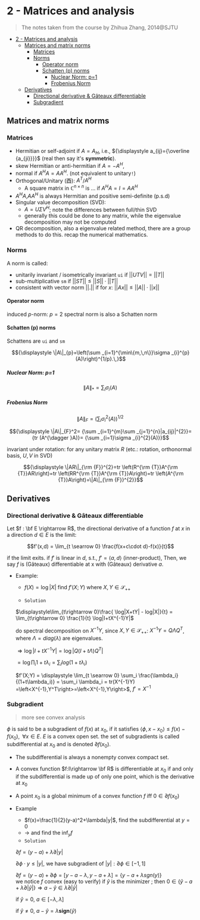 # 2 - Matrices and analysis 
> The notes taken from the course by Zhihua Zhang, 2014@SJTU

- [2 - Matrices and analysis](#2---matrices-and-analysis)
    - [Matrices and matrix norms](#matrices-and-matrix-norms)
        - [Matrices](#matrices)
        - [Norms](#norms)
            - [Operator norm](#operator-norm)
            - [Schatten (p) norms](#schatten-p-norms)
                - [Nuclear Norm: p=1](#nuclear-norm-p1)
                - [Frobenius Norm](#frobenius-norm)
    - [Derivatives](#derivatives)
        - [Directional derivative & Gâteaux differentiable](#directional-derivative--g%C3%A2teaux-differentiable)
        - [Subgradient](#subgradient)
## Matrices and matrix norms
### Matrices
* Hermitian or self-adjoint if $A = A_H$, i.e., ${\displaystyle a_{ij}={\overline {a_{ji}}}}$ (real then say it's **symmetric**).
* skew Hermitian or anti-hermitian if $A=-A^H$,
* normal if $A^HA = AA^H$. (not equivalent to unitary`!`)
* Orthogonal/Unitary (酉): $A^T$/$A^H$
    * A square matrix in $\mathbb C^{n\times n}$ is ... if $A^HA=I=AA^H$
* $A^HA$,$AA^H$ is always Hermitian and positive semi-definite (p.s.d)
* Singular value decomposition (SVD):
    *  $A = U\Sigma V^H$; note the differences between full/thin SVD
    *  generally this could be done to any matrix, while the eigenvalue decomposition may not be computed
* QR decomposition, also a eigenvalue related method, there are a group methods to do this. recap the numerical mathematics.
### Norms
A norm is called:
* unitarily invariant / isometrically invariant `ui` if $||UTV||=||T||$ 
* sub-multiplicative `sm` if $||ST||\leq||S||\cdot||T||$
* consistent with vector norm $||.||$ if for $x$: $||Ax|| \leq||A||\cdot||x||$
#### Operator norm
induced $p$-norm: $p=2$ spectral norm is also a Schatten norm
#### Schatten (p) norms
Schattens are `ui` and `sm`

$${\displaystyle \|A\|_{p}=\left(\sum _{i=1}^{\min\{m,\,n\}}\sigma _{i}^{p}(A)\right)^{1/p}.\,}$$

##### Nuclear Norm: p=1
$${\displaystyle \|A\|_{*}=\sum _i \sigma _{i}(A)\,}$$
##### Frobenius Norm

$${\displaystyle \|A\|_{F}=\left(\sum _i \sigma _{i}^2(A)\right)^{1/2}\,}$$

$${\displaystyle \|A\|_{F}^2= {\sum _{i=1}^{m}\sum _{j=1}^{n}|a_{ij}|^{2}}= {tr (A^{\dagger }A)}= {\sum _{i=1}\sigma _{i}^{2}(A)}}$$

invariant under rotation: for any unitary matrix $R$ (etc.: rotation, orthonormal basis, $U,V$ in SVD)

$${\displaystyle \|AR\|_{\rm {F}}^{2}=tr \left(R^{\rm {T}}A^{\rm {T}}AR\right)=tr \left(RR^{\rm {T}}A^{\rm {T}}A\right)=tr \left(A^{\rm {T}}A\right)=\|A\|_{\rm {F}}^{2}}$$
## Derivatives

### Directional derivative & Gâteaux differentiable
Let $f : \bf E \rightarrow R$, the directional derivative of a function $f$ at $x$ in a direction $d \in E$ is the limit:

$$f'(x,d) = \lim_{t \searrow 0} \frac{f(x+c\cdot d)-f(x)}{t}$$

if the limit exits. if $f'$ is linear in $d$, s.t., $f'=\left< a,d \right>$ (inner-product), Then, we say $f$ is (Gâteaux) differentiable at x with (Gâteaux) derivative $a$.
* Example:
    * $f(X) = \log |X|$ find $f'(X;Y)$ where $X,Y\in\mathscr S_{++}$

    * `Solution`

    $\displaystyle\lim_{t\rightarrow 0}\frac{ \log|X+tY| - log|X|}{t} = \lim_{t\rightarrow 0} \frac{1}{t} \log|I+tX^{-1}Y|$

    do spectral decomposition on $X^{-1}Y$, since $X,Y\in\mathscr S_{++}$: $X^{-1}Y = Q\Lambda Q^T$, where $\Lambda = diag(\lambda)$  are eigenvalues.

    $\Rightarrow \log|I+tX^{-1}Y| = \log|Q(I+t\Lambda)Q^T|$

    $=\log\prod_i 1+t\lambda_i = \sum_i log(1+t\lambda_i)$

    $f'(X;Y) = \displaystyle \lim_{t \searrow 0} \sum_i \frac{\lambda_i}{(1+t\lambda_i)} = \sum_i \lambda_i = tr(X^{-1}Y) =\left<X^{-1},Y^T\right>=\left<X^{-1},Y\right>$, $f' = X^{-1}$  
### Subgradient
> more see convex analysis

$\phi$ is said to be a subgradient of $f(x)$ at $x_0$, if it satisfies $\left<\phi,x-x_0\right> \le f(x) - f(x_0),\;\;\forall x \in E$. $E$ is a convex open set. the set of subgradients is called subdifferential at $x_0$ and is denoted $\partial f(x_0)$. 
* The subdifferential is always a nonempty convex compact set.
* A convex function $f:I\rightarrow \bf R$ is differentiable at $x_0$ if and only if the subdifferential is made up of only one point, which is the derivative at $x_0$
* A point $x_0$ is a global minimum of a convex function $f$ iff $0\in \partial f(x_0)$
* Example
    * $f(x)=\frac{1}{2}(y-a)^2+\lambda|y|$, find the subdifferential at $y=0$
    * -> and find the $\displaystyle\inf_y f$
    * `Solution`

    $\displaystyle \partial f = (y-a)+\lambda\partial|y|$  

    $\partial \phi\cdot y\le |y|$, we have subgradient of $|y|:\partial \phi\in [-1,1]$

    $\displaystyle \partial f = (y-a)+\partial\phi=[y-a-\lambda,y-a+\lambda]=\left\{y-a+\lambda sgn(y)\right\}$  
    we notice $f$ convex (easy to verify)
    if $\hat y$ is the minimizer
    ; then $0 \in \{\hat y-a+\lambda\partial|\hat y|\}\Rightarrow a-\hat y\in \lambda\partial|\hat y|$ 
    
    if $\hat y = 0$, $a\in [-\lambda,\lambda]$

    if $\hat y \neq 0$, $a - \hat y =\lambda \mathbf{sign}(\hat y)$
